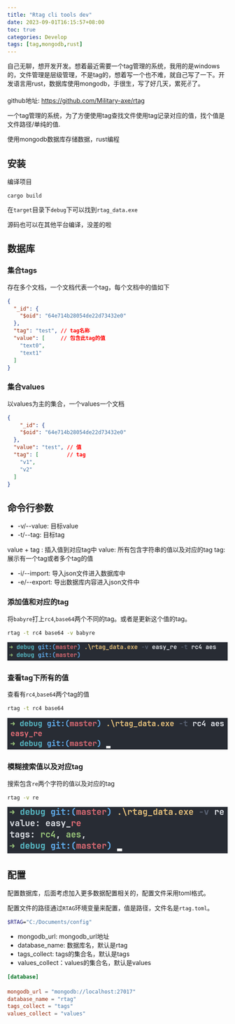 ```yaml
---
title: "Rtag cli tools dev"
date: 2023-09-01T16:15:57+08:00
toc: true
categories: Develop
tags: [tag,mongodb,rust]
---
```


自己无聊，想开发开发。想着最近需要一个tag管理的系统，我用的是windows的，文件管理是层级管理，不是tag的，想着写一个也不难，就自己写了一下。开发语言用rust，数据库使用mongodb，手很生，写了好几天，累死✌了。

<!--more-->

github地址: https://github.com/Military-axe/rtag

一个tag管理的系统，为了方便使用tag查找文件使用tag记录对应的值，找个值是文件路径/单纯的值.

使用mongodb数据库存储数据，rust编程

## 安装

编译项目

```
cargo build
```

在`target`目录下`debug`下可以找到`rtag_data.exe`

源码也可以在其他平台编译，没差的啦

## 数据库

### 集合tags

存在多个文档，一个文档代表一个tag，每个文档中的值如下

```json
{
  "_id": {
    "$oid": "64e714b28054de22d73432e0"
  },
  "tag": "test", // tag名称
  "value": [     // 包含此tag的值
    "text0",
    "text1"
  ]
}
```

### 集合values

以values为主的集合，一个values一个文档

```json
{
    "_id": {
    "$oid": "64e714b28054de22d73432e0"
  },
  "value": "test", // 值
  "tag": [         // tag
    "v1",
    "v2"
  ]
}
```


## 命令行参数

+ -v/--value: 目标value
+ -t/--tag: 目标tag

value + tag : 插入值到对应tag中
value: 所有包含字符串的值以及对应的tag
tag: 展示有一个tag或者多个tag的值

+ -i/--import: 导入json文件进入数据库中
+ -e/--export: 导出数据库内容进入json文件中

### 添加值和对应的tag

将`babyre`打上`rc4`,`base64`两个不同的tag。或者是更新这个值的tag。

```sh
rtag -t rc4 base64 -v babyre
```

![](https://raw.githubusercontent.com/Military-axe/imgtable/main/202309011626855.png)

### 查看tag下所有的值

查看有`rc4`,`base64`两个tag的值

```sh
rtag -t rc4 base64
```

![](https://raw.githubusercontent.com/Military-axe/imgtable/main/202309011627758.png)

### 模糊搜索值以及对应tag

搜索包含`re`两个字符的值以及对应的tag

```sh
rtag -v re
```

![](https://raw.githubusercontent.com/Military-axe/imgtable/main/202309011627679.png)

## 配置

配置数据库，后面考虑加入更多数据配置相关的，配置文件采用toml格式。

配置文件的路径通过`RTAG`环境变量来配置，值是路径，文件名是`rtag.toml`。

```sh
$RTAG="C:/Documents/config"
```

+ mongodb_url: mongodb_url地址
+ database_name: 数据库名，默认是rtag
+ tags_collect: tags的集合名，默认是tags
+ values_collect：values的集合名，默认是values

```toml
[database]

mongodb_url = "mongodb://localhost:27017"
database_name = "rtag"
tags_collect = "tags"
values_collect = "values"
```
